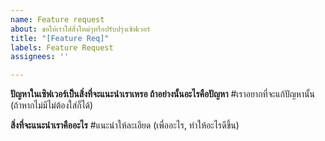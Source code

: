 ```yaml
---
name: Feature request
about: ขอให้เราใส่สิ่งใหม่ๆหรือปรับปรุงเซิฟเวอร์
title: "[Feature Req]"
labels: Feature Request
assignees: ''

---
```


**ปัญหาในเซิฟเวอร์เป็นสิ่งที่จะแนะนำเราเหรอ ถ้าอย่างนั้นอะไรคือปัญหา**
#เราอยากที่จะแก้ปัญหานั้น (ถ้าหากไม่มีไม่ต้องใส่ก็ได้)

**สิ่งที่จะแนะนำเราคืออะไร**
#แนะนำให้ละเอียด (เพื่ออะไร, ทำให้อะไรดีขึ้น)
